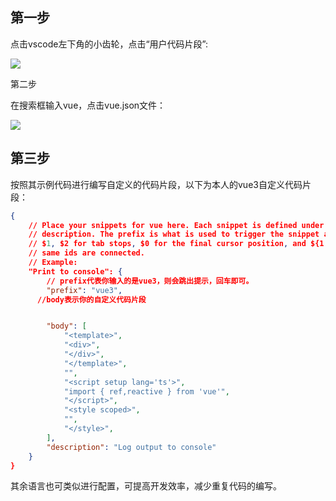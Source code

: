 ## 第一步

点击vscode左下角的小齿轮，点击“用户代码片段”:

![](https://cdn.staticaly.com/gh/hr1201/img@main/imgs/202307221357684.png)



第二步

在搜索框输入vue，点击vue.json文件：

![](https://cdn.staticaly.com/gh/hr1201/img@main/imgs/202307221400247.png)



## 第三步

按照其示例代码进行编写自定义的代码片段，以下为本人的vue3自定义代码片段：

```json
{
    // Place your snippets for vue here. Each snippet is defined under a snippet name and has a prefix, body and 
    // description. The prefix is what is used to trigger the snippet and the body will be expanded and inserted. Possible variables are:
    // $1, $2 for tab stops, $0 for the final cursor position, and ${1:label}, ${2:another} for placeholders. Placeholders with the 
    // same ids are connected.
    // Example:
    "Print to console": {
        // prefix代表你输入的是vue3，则会跳出提示，回车即可。
        "prefix": "vue3",
      //body表示你的自定义代码片段


        "body": [
            "<template>",
            "<div>",
            "</div>",
            "</template>",
            "",
            "<script setup lang='ts'>",
            "import { ref,reactive } from 'vue'",
            "</script>",
            "<style scoped>",
            "",
            "</style>",
        ],
        "description": "Log output to console"
    }
}
```



其余语言也可类似进行配置，可提高开发效率，减少重复代码的编写。

